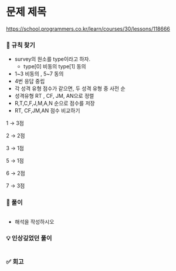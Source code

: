 # 문제 제목

https://school.programmers.co.kr/learn/courses/30/lessons/118666

### **🔎 규칙 찾기**

- survey의 원소를 type이라고 하자.
  - type[0] 비동의 type[1] 동의
- 1~3 비동의 , 5~7 동의
- 4번 응답 중립
- 각 성격 유형 점수가 같으면, 두 성격 유형 중 사전 순
- 성격유형 RT , CF, JM, AN으로 정렬
- R,T,C,F,J,M,A,N 순으로 점수를 저장
- RT, CF,JM,AN 점수 비교하기

1 → 3점

2 → 2점

3 → 1점

5 → 1점

6 → 2점

7 → 3점

### **🚀 풀이**

```jsx

```

- 해석을 작성하시오

### **💡 인상깊었던 풀이**

```jsx

```

### **✅ 회고**
